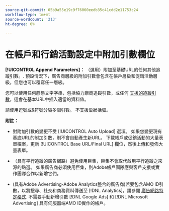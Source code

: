```yaml
---
source-git-commit: 05b9a55e19c9f76060eedb35c41cdd2e11753c24
workflow-type: tm+mt
source-wordcount: '213'
ht-degree: 0%

---
```

# 在帳戶和行銷活動設定中附加引數欄位

**[!UICONTROL Append Parameters]：** （選用）附加至基礎URL的任何其他追蹤引數。<!-- When account uses setting append_param_to_tt_fus, then we add append parameters to the tracking templates OR the landing page suffixes instead (not sure how we determine which) -->. 預設情況下，廣告商層級的附加引數會包含在帳戶層級和促銷活動層級，但您也可以覆寫任一層級。

您可以使用任何靜態文字字串，包括協力廠商追蹤引數，或任何 [支援的追蹤引數](/help/search-social-commerce/tracking/click-tracking-urls-optional-parameters.md)，這會在基本URL中插入適當的資料值。

請使用逗號或&amp;符號分隔多個引數。 不支援巢狀括弧。

**附註：**

* 對附加引數的變更不受 [!UICONTROL Auto Upload] 選項。 如果您變更現有基底URL的附加引數，則不會自動產生新URL。 下載帳戶或促銷活動的大量表單檔案，更新 [!UICONTROL Base URL/Final URL] 欄位，然後上傳和發佈大量表單。

* （具有平行追蹤的廣告網路）避免使用巨集，巨集不會取代啟用平行追蹤之來源的點選。 如果廣告商必須使用巨集，則Adobe帳戶團隊應與客戶支援或實作團隊合作以新增它們。

* (具有Adobe Advertising-Adobe Analytics整合的廣告商)若要包含AMO ID引數，以將搜尋、社交和商務資料傳送至 [!DNL Analytics]，請參閱 [廣告網路特定格式](/help/integrations/analytics/ids.md#amo-id-formats). 不需要手動新增引數 [!DNL Google Ads] 和 [!DNL Microsoft Advertising] 具有伺服器端AMO ID實作的帳戶。
